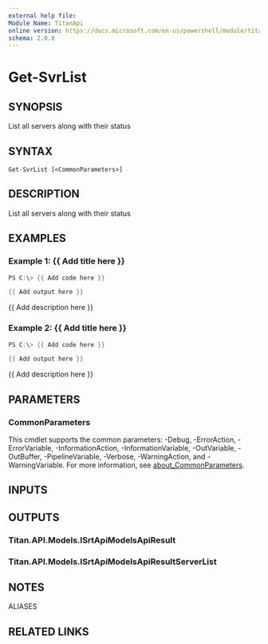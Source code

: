 ```yaml
---
external help file:
Module Name: TitanApi
online version: https://docs.microsoft.com/en-us/powershell/module/titanapi/get-svrlist
schema: 2.0.0
---
```


# Get-SvrList

## SYNOPSIS
List all servers along with their status

## SYNTAX

```
Get-SvrList [<CommonParameters>]
```

## DESCRIPTION
List all servers along with their status

## EXAMPLES

### Example 1: {{ Add title here }}
```powershell
PS C:\> {{ Add code here }}

{{ Add output here }}
```

{{ Add description here }}

### Example 2: {{ Add title here }}
```powershell
PS C:\> {{ Add code here }}

{{ Add output here }}
```

{{ Add description here }}

## PARAMETERS

### CommonParameters
This cmdlet supports the common parameters: -Debug, -ErrorAction, -ErrorVariable, -InformationAction, -InformationVariable, -OutVariable, -OutBuffer, -PipelineVariable, -Verbose, -WarningAction, and -WarningVariable. For more information, see [about_CommonParameters](http://go.microsoft.com/fwlink/?LinkID=113216).

## INPUTS

## OUTPUTS

### Titan.API.Models.ISrtApiModelsApiResult

### Titan.API.Models.ISrtApiModelsApiResultServerList

## NOTES

ALIASES

## RELATED LINKS

